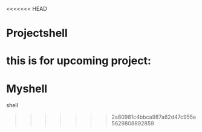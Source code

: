 <<<<<<< HEAD
# Projectshell
this is for upcoming project:
=======
# Myshell
shell
>>>>>>> 2a80981c4bbca987a62d47c955e5629808892859
